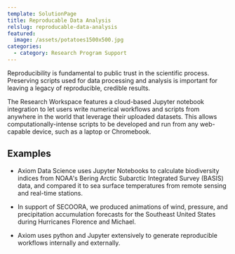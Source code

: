 ```yaml
---
template: SolutionPage
title: Reproducable Data Analysis
relslug: reproducable-data-analysis
featured:
  image: /assets/potatoes1500x500.jpg
categories:
  - category: Research Program Support
---
```

Reproducibility is fundamental to public trust in the scientific process. Preserving scripts used for data processing and analysis is important for leaving a legacy of reproducible, credible results. 

The Research Workspace features a cloud-based Jupyter notebook integration to let users write numerical workflows and scripts from anywhere in the world that leverage their uploaded datasets. This allows computationally-intense scripts to be developed and run from any web-capable device, such as a laptop or Chromebook.

## Examples

* Axiom Data Science uses Jupyter Notebooks to calculate biodiversity indices from NOAA's Bering Arctic Subarctic Integrated Survey (BASIS) data, and compared it to sea surface temperatures from remote sensing and real-time stations.

* In support of SECOORA, we produced animations of wind, pressure, and precipitation accumulation forecasts for the Southeast United States during Hurricanes Florence and Michael.

* Axiom uses python and Jupyter extensively to generate reproducible workflows internally and externally.
